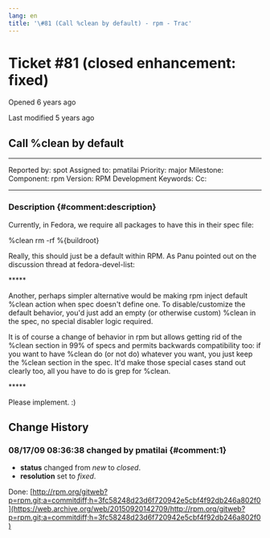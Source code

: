 ```yaml
---
lang: en
title: '\#81 (Call %clean by default) - rpm - Trac'
---
```


Ticket \#81 (closed enhancement: fixed)
=======================================

Opened 6 years ago

Last modified 5 years ago

Call %clean by default
----------------------

  -------------- ------- -------------- -----------------
  Reported by:   spot    Assigned to:   pmatilai
  Priority:      major   Milestone:     
  Component:     rpm     Version:       RPM Development
  Keywords:              Cc:            
                                        
  -------------- ------- -------------- -----------------

### Description {#comment:description}

Currently, in Fedora, we require all packages to have this in their spec
file:

%clean rm -rf %{buildroot}

Really, this should just be a default within RPM. As Panu pointed out on
the discussion thread at fedora-devel-list:

\*\*\*\*\*

Another, perhaps simpler alternative would be making rpm inject default
%clean action when spec doesn\'t define one. To disable/customize the
default behavior, you\'d just add an empty (or otherwise custom) %clean
in the spec, no special disabler logic required.

It is of course a change of behavior in rpm but allows getting rid of
the %clean section in 99% of specs and permits backwards compatibility
too: if you want to have %clean do (or not do) whatever you want, you
just keep the %clean section in the spec. It\'d make those special cases
stand out clearly too, all you have to do is grep for %clean.

\*\*\*\*\*

Please implement. :)

Change History
--------------

### 08/17/09 08:36:38 changed by pmatilai {#comment:1}

-   **status** changed from *new* to *closed*.
-   **resolution** set to *fixed*.

Done:
[http://rpm.org/gitweb?p=rpm.git;a=commitdiff;h=3fc58248d23d6f720942e5cbf4f92db246a802f0](https://web.archive.org/web/20150920142709/http://rpm.org/gitweb?p=rpm.git;a=commitdiff;h=3fc58248d23d6f720942e5cbf4f92db246a802f0)
